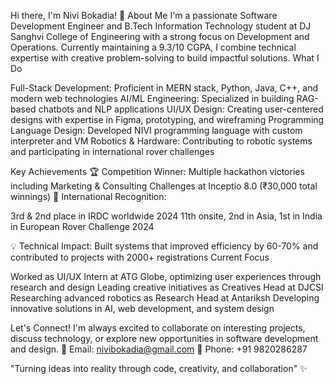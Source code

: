 Hi there, I'm Nivi Bokadia! 👋
About Me
I'm a passionate Software Development Engineer and B.Tech Information Technology student at DJ Sanghvi College of Engineering with a strong focus on Development and Operations. Currently maintaining a 9.3/10 CGPA, I combine technical expertise with creative problem-solving to build impactful solutions.
What I Do

Full-Stack Development: Proficient in MERN stack, Python, Java, C++, and modern web technologies
AI/ML Engineering: Specialized in building RAG-based chatbots and NLP applications
UI/UX Design: Creating user-centered designs with expertise in Figma, prototyping, and wireframing
Programming Language Design: Developed NIVI programming language with custom interpreter and VM
Robotics & Hardware: Contributing to robotic systems and participating in international rover challenges

Key Achievements
🏆 Competition Winner: Multiple hackathon victories including Marketing & Consulting Challenges at Inceptio 8.0 (₹30,000 total winnings)
🚀 International Recognition:

3rd & 2nd place in IRDC worldwide 2024
11th onsite, 2nd in Asia, 1st in India in European Rover Challenge 2024

💡 Technical Impact: Built systems that improved efficiency by 60-70% and contributed to projects with 2000+ registrations
Current Focus

Worked as UI/UX Intern at ATG Globe, optimizing user experiences through research and design
Leading creative initiatives as Creatives Head at DJCSI
Researching advanced robotics as Research Head at Antariksh
Developing innovative solutions in AI, web development, and system design

Let's Connect!
I'm always excited to collaborate on interesting projects, discuss technology, or explore new opportunities in software development and design.
📧 Email: nivibokadia@gmail.com
📱 Phone: +91 9820286287

"Turning ideas into reality through code, creativity, and collaboration" ✨
